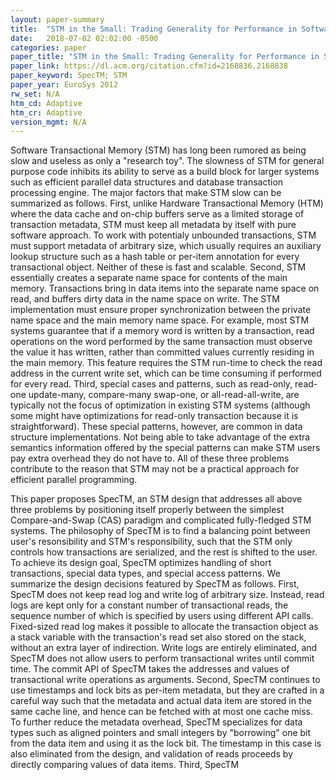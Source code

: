 ```yaml
---
layout: paper-summary
title:  "STM in the Small: Trading Generality for Performance in Software Transactional Memory"
date:   2018-07-02 02:02:00 -0500
categories: paper
paper_title: "STM in the Small: Trading Generality for Performance in Software Transactional Memory"
paper_link: https://dl.acm.org/citation.cfm?id=2168836.2168838
paper_keyword: SpecTM; STM
paper_year: EuroSys 2012
rw_set: N/A
htm_cd: Adaptive
htm_cr: Adaptive
version_mgmt: N/A
---
```


Software Transactional Memory (STM) has long been rumored as being slow and useless as only a "research toy". The slowness
of STM for general purpose code inhibits its ability to serve as a build block for larger systems such as efficient parallel 
data structures and database transaction processing engine. The major factors that make STM slow can be summarized as 
follows. First, unlike Hardware Transactional Memory (HTM) where the data cache and on-chip buffers serve as a limited 
storage of transaction metadata, STM must keep all metadata by itself with pure software approach. To work with potentialy
unbounded transactions, STM must support metadata of arbitrary size, which usually requires an auxiliary lookup structure
such as a hash table or per-item annotation for every transactional object. Neither of these is fast and scalable. Second,
STM essentially creates a separate name space for contents of the main memory. Transactions bring in data items into the 
separate name space on read, and buffers dirty data in the name space on write. The STM implementation must ensure proper
synchronization between the private name space and the main memory name space. For example, most STM systems guarantee that
if a memory word is written by a transaction, read operations on the word performed by the same transaction must observe 
the value it has written, rather than committed values currently residing in the main memory. This feature requires the 
STM run-time to check the read address in the current write set, which can be time consuming if performed for every read.
Third, special cases and patterns, such as read-only, read-one update-many, compare-many swap-one, or all-read-all-write,
are typically not the focus of optimization in existing STM systems (although some might have optimizations for read-only
transaction because it is straightforward). These special patterns, however, are common in data structure implementations. 
Not being able to take advantage of the extra semantics information offered by the special patterns can make STM users
pay extra overhead they do not have to. All of these three problems contribute to the reason that STM may not be a 
practical approach for efficient parallel programming.

This paper proposes SpecTM, an STM design that addresses all above three problems by positioning itself properly
between the simplest Compare-and-Swap (CAS) paradigm and complicated fully-fledged STM systems. The philosophy of SpecTM 
is to find a balancing point between user's resonsibility and STM's responsibility, such that the STM only controls how
transactions are serialized, and the rest is shifted to the user. To achieve its design goal, SpecTM optimizes handling of 
short transactions, special data types, and special access patterns. We summarize the design decisions featured by SpecTM
as follows. First, SpecTM does not keep read log and write log of arbitrary size. Instead, read logs are 
kept only for a constant number of transactional reads, the sequence number of which is specified by users using different
API calls. Fixed-sized read log makes it possible to allocate the transaction object as a stack variable with the
transaction's read set also stored on the stack, without an extra layer of indirection. Write logs are entirely eliminated,
and SpecTM does not allow users to perform transactional writes until commit time. The commit API of SpecTM takes 
the addresses and values of transactional write operations as arguments. Second, SpecTM continues to use timestamps and 
lock bits as per-item metadata, but they are crafted in a careful way such that the metadata and actual data item
are stored in the same cache line, and hence can be fetched with at most one cache miss. To further reduce the metadata 
overhead, SpecTM specializes for data types such as aligned pointers and small integers by "borrowing" one bit from
the data item and using it as the lock bit. The timestamp in this case is also eliminated from the design, and validation 
of reads proceeds by directly comparing values of data items. Third, SpecTM 
